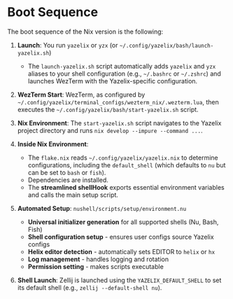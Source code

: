 # Boot Sequence

The boot sequence of the Nix version is the following:

1. **Launch**: You run `yazelix` or `yzx` (or `~/.config/yazelix/bash/launch-yazelix.sh`)
   - The `launch-yazelix.sh` script automatically adds `yazelix` and `yzx` aliases to your shell configuration (e.g., `~/.bashrc` or `~/.zshrc`) and launches WezTerm with the Yazelix-specific configuration.

2. **WezTerm Start**: WezTerm, as configured by `~/.config/yazelix/terminal_configs/wezterm_nix/.wezterm.lua`, then executes the `~/.config/yazelix/bash/start-yazelix.sh` script.

3. **Nix Environment**: The `start-yazelix.sh` script navigates to the Yazelix project directory and runs `nix develop --impure --command ...`.

4. **Inside Nix Environment**:
   - The `flake.nix` reads `~/.config/yazelix/yazelix.nix` to determine configurations, including the `default_shell` (which defaults to `nu` but can be set to `bash` or `fish`).
   - Dependencies are installed.
   - The **streamlined shellHook** exports essential environment variables and calls the main setup script.
   
5. **Automated Setup**: `nushell/scripts/setup/environment.nu`
   - **Universal initializer generation** for all supported shells (Nu, Bash, Fish)
   - **Shell configuration setup** - ensures user configs source Yazelix configs
   - **Helix editor detection** - automatically sets EDITOR to `helix` or `hx`
   - **Log management** - handles logging and rotation
   - **Permission setting** - makes scripts executable
   
6. **Shell Launch**: Zellij is launched using the `YAZELIX_DEFAULT_SHELL` to set its default shell (e.g., `zellij --default-shell nu`). 